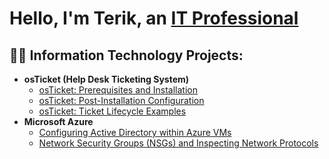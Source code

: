 <h1>Hello, I'm Terik, an <a href="https://linkedin.com/in/terik-bridgeman-4a6227250/">IT Professional</a></h1>

<h2>👨‍💻 Information Technology Projects:</h2>

- <b>osTicket (Help Desk Ticketing System)</b>
  - [osTicket: Prerequisites and Installation](https://github.com/riek10/osticket-prereqs)
  - [osTicket: Post-Installation Configuration](https://github.com/riek10/post-install-config)
  - [osTicket: Ticket Lifecycle Examples](https://github.com/riek10/ticket-lifecycle)
- <b>Microsoft Azure</b>
  - [Configuring Active Directory within Azure VMs](https://github.com/riek10/configure-ad)
  - [Network Security Groups (NSGs) and Inspecting Network Protocols](https://github.com/riek10/azure-network-protocols)  
